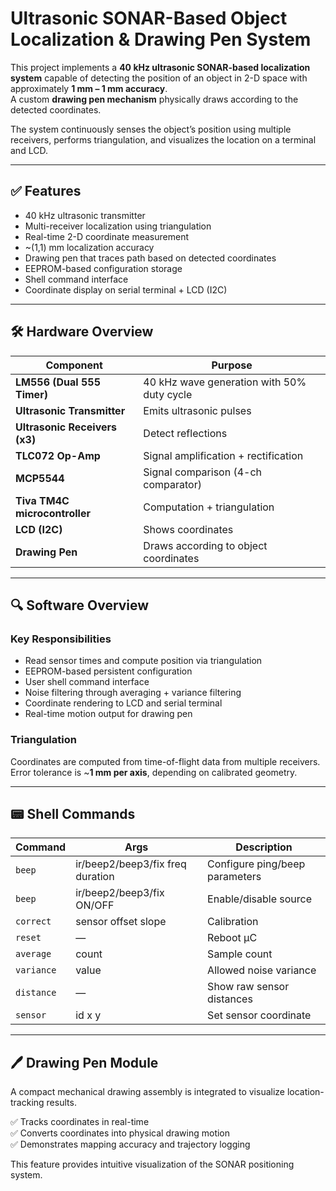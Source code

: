# Ultrasonic SONAR-Based Object Localization & Drawing Pen System

This project implements a **40 kHz ultrasonic SONAR-based localization system** capable of detecting the position of an object in 2-D space with approximately **1 mm – 1 mm accuracy**.  
A custom **drawing pen mechanism** physically draws according to the detected coordinates.

The system continuously senses the object’s position using multiple receivers, performs triangulation, and visualizes the location on a terminal and LCD.

---

## ✅ Features

- 40 kHz ultrasonic transmitter
- Multi-receiver localization using triangulation
- Real-time 2-D coordinate measurement
- ~(1,1) mm localization accuracy
- Drawing pen that traces path based on detected coordinates
- EEPROM-based configuration storage
- Shell command interface
- Coordinate display on serial terminal + LCD (I2C)

---

## 🛠 Hardware Overview

| Component | Purpose |
|----------|---------|
| **LM556 (Dual 555 Timer)** | 40 kHz wave generation with 50% duty cycle |
| **Ultrasonic Transmitter** | Emits ultrasonic pulses |
| **Ultrasonic Receivers (x3)** | Detect reflections |
| **TLC072 Op-Amp** | Signal amplification + rectification |
| **MCP5544** | Signal comparison (4-ch comparator) |
| **Tiva TM4C microcontroller** | Computation + triangulation |
| **LCD (I2C)** | Shows coordinates |
| **Drawing Pen** | Draws according to object coordinates |

---

## 🔍 Software Overview

### Key Responsibilities
- Read sensor times and compute position via triangulation
- EEPROM-based persistent configuration
- User shell command interface
- Noise filtering through averaging + variance filtering
- Coordinate rendering to LCD and serial terminal
- Real-time motion output for drawing pen

### Triangulation

Coordinates are computed from time-of-flight data from multiple receivers.  
Error tolerance is ~**1 mm per axis**, depending on calibrated geometry.

---

## 📟 Shell Commands

| Command | Args | Description |
|--------|------|-------------|
| `beep` | ir/beep2/beep3/fix freq duration | Configure ping/beep parameters |
| `beep` | ir/beep2/beep3/fix ON/OFF | Enable/disable source |
| `correct` | sensor offset slope | Calibration |
| `reset` | — | Reboot μC |
| `average` | count | Sample count |
| `variance` | value | Allowed noise variance |
| `distance` | — | Show raw sensor distances |
| `sensor` | id x y | Set sensor coordinate |

---

## 🖊 Drawing Pen Module

A compact mechanical drawing assembly is integrated to visualize location-tracking results.

✅ Tracks coordinates in real-time  
✅ Converts coordinates into physical drawing motion  
✅ Demonstrates mapping accuracy and trajectory logging  

This feature provides intuitive visualization of the SONAR positioning system.

